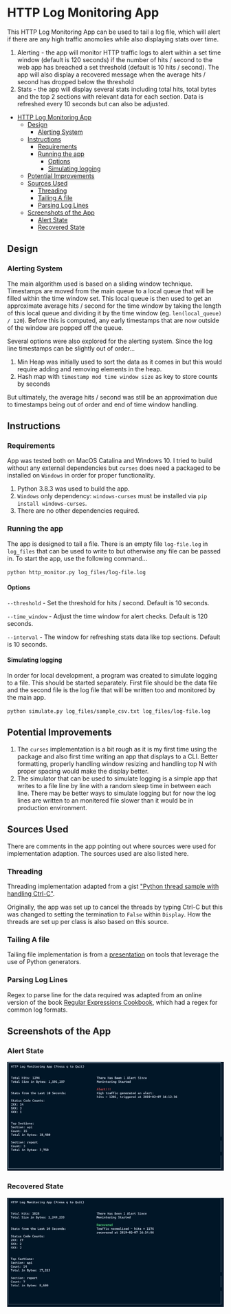 # HTTP Log Monitoring App

This HTTP Log Monitoring App can be used to tail a log file, which will alert if there are any high traffic anomolies while also displaying stats over time.

1. Alerting - the app will monitor HTTP traffic logs to alert within a set time window (default is 120 seconds) if the number of hits / second to the web app has breached a set threshold (default is 10 hits / second). The app will also display a recovered message when the average hits / second has dropped below the threshold
2. Stats - the app will display several stats including total hits, total bytes and the top 2 sections with relevant data for each section. Data is refreshed every 10 seconds but can also be adjusted.

- [HTTP Log Monitoring App](#http-log-monitoring-app)
  - [Design](#design)
    - [Alerting System](#alerting-system)
  - [Instructions](#instructions)
    - [Requirements](#requirements)
    - [Running the app](#running-the-app)
      - [Options](#options)
      - [Simulating logging](#simulating-logging)
  - [Potential Improvements](#potential-improvements)
  - [Sources Used](#sources-used)
    - [Threading](#threading)
    - [Tailing A file](#tailing-a-file)
    - [Parsing Log Lines](#parsing-log-lines)
  - [Screenshots of the App](#screenshots-of-the-app)
    - [Alert State](#alert-state)
    - [Recovered State](#recovered-state)

## Design

### Alerting System

The main algorithm used is based on a sliding window technique. Timestamps are moved from the main queue to a local queue that will be filled within the time window set. This local queue is then used to get an approximate average hits / second for the time window by taking the length of this local queue and dividing it by the time window (eg. `len(local_queue) / 120`). Before this is computed, any early timestamps that are now outside of the window are popped off the queue.

Several options were also explored for the alerting system. Since the log line timestamps can be slightly out of order...

1. Min Heap was initially used to sort the data as it comes in but this would require adding and removing elements in the heap.
2. Hash map with `timestamp mod time window size` as key to store counts by seconds

But ultimately, the average hits / second was still be an approximation due to timestamps being out of order and end of time window handling.

## Instructions

### Requirements

App was tested both on MacOS Catalina and Windows 10. I tried to build without any external dependencies but `curses` does need a packaged to be installed on `Windows` in order for proper functionality.

1. Python 3.8.3 was used to build the app.
2. `Windows` only dependency: `windows-curses` must be installed via `pip install windows-curses`.
3. There are no other dependencies required.

### Running the app

The app is designed to tail a file. There is an empty file `log-file.log` in `log_files` that can be used to write to but otherwise any file can be passed in. To start the app, use the following command...

`python http_monitor.py log_files/log-file.log`

#### Options

`--threshold` - Set the threshold for hits / second. Default is 10 seconds.

`--time_window` - Adjust the time window for alert checks. Default is 120 seconds.

`--interval` - The window for refreshing stats data like top sections. Default is 10 seconds.

#### Simulating logging

In order for local development, a program was created to simulate logging to a file. This should be started separately. First file should be the data file and the second file is the log file that will be written too and monitored by the main app.

`python simulate.py log_files/sample_csv.txt log_files/log-file.log`

## Potential Improvements

1. The `curses` implementation is a bit rough as it is my first time using the package and also first time writing an app that displays to a CLI. Better formatting, properly handling window resizing and handling top N with proper spacing would make the display better.
2. The simulator that can be used to simulate logging is a simple app that writes to a file line by line with a random sleep time in between each line. There may be better ways to simulate logging but for now the log lines are written to an monitered file slower than it would be in production environment.

## Sources Used

There are comments in the app pointing out where sources were used for implementation adaption. The sources used are also listed here.

### Threading

Threading implementation adapted from a gist ["Python thread sample with handling Ctrl-C"](https://gist.github.com/ruedesign/5218221).

Originally, the app was set up to cancel the threads by typing Ctrl-C but this was changed to setting the termination to `False` within `Display`. How the threads are set up per class is also based on this source.

### Tailing A file

Tailing file implementation is from a [presentation](https://github.com/dabeaz/generators/) on tools that leverage the use of Python generators.

### Parsing Log Lines

Regex to parse line for the data required was adapted from an online version of the book [Regular Expressions Cookbook](https://www.oreilly.com/library/view/regular-expressions-cookbook/9781449327453/ch07s12.html), which had a regex for common log formats.

## Screenshots of the App

### Alert State

![Alert Image](./screenshots/alert.jpg)

### Recovered State

![Recovered Image](./screenshots/recovered.jpg)
